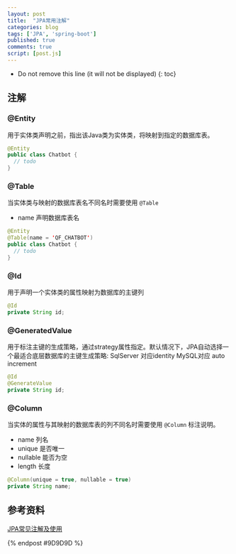 ```yaml
---
layout: post
title:  "JPA常用注解"
categories: blog
tags: ['JPA', 'spring-boot']
published: true
comments: true
script: [post.js]
---
```


* Do not remove this line (it will not be displayed)
{: toc}

## 注解

### @Entity

用于实体类声明之前，指出该Java类为实体类，将映射到指定的数据库表。

```java
@Entity
public class Chatbot {
  // todo
}
```

### @Table

当实体类与映射的数据库表名不同名时需要使用 `@Table`

* name 声明数据库表名

```java
@Entity
@Table(name = 'QF_CHATBOT')
public class Chatbot {
  // todo
}
```

### @Id

用于声明一个实体类的属性映射为数据库的主键列

```java
@Id
private String id;
```

### @GeneratedValue

用于标注主键的生成策略，通过strategy属性指定。默认情况下，JPA自动选择一个最适合底层数据库的主键生成策略: SqlServer 对应identity MySQL对应 auto increment

```java
@Id
@GenerateValue
private String id;
```
### @Column

当实体的属性与其映射的数据库表的列不同名时需要使用 `@Column` 标注说明。

* name 列名
* unique 是否唯一
* nullable 能否为空
* length 长度

```java
@Column(unique = true, nullable = true)
private String name;
```

## 参考资料

[JPA常见注解及使用](https://yq.aliyun.com/articles/653256)

{% endpost #9D9D9D %}


